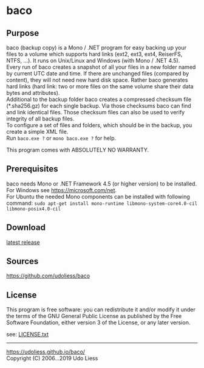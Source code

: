 baco
====

Purpose
-------

baco (backup copy) is a Mono / .NET program for easy backing up your files to a
volume which supports hard links (ext2, ext3, ext4, ReiserFS, NTFS, ...).
It runs on Unix/Linux and Windows (with Mono / .NET 4.5).  
Every run of baco creates a snapshot of all your files in a new folder named by
current UTC date and time. If there are unchanged files (compared by content),
they will not need new hard disk space. Rather baco generates hard links
(hard link: two or more files on the same volume share their data bytes and
attributes).  
Additional to the backup folder baco creates a compressed checksum file
(*.sha256.gz) for each single backup. Via those checksums baco can find and
link identical files. Those checksum files can also be used to verify integrity
of all backup files.  
To configure a set of files and folders, which should be in the backup, you
create a simple XML file.  
Run `baco.exe ?` or `mono baco.exe ?` for help.

This program comes with ABSOLUTELY NO WARRANTY.

Prerequisites
-------------

baco needs Mono or .NET Framework 4.5 (or higher version) to be installed.  
For Windows see <https://microsoft.com/net>.  
For Ubuntu the needed Mono components can be installed with following command:
`sudo apt-get install mono-runtime libmono-system-core4.0-cil libmono-posix4.0-cil`

Download
--------

[latest release](https://github.com/udoliess/baco/releases/latest)

Sources
-------

<https://github.com/udoliess/baco>

License
-------

This program is free software: you can redistribute it and/or modify it under
the terms of the GNU General Public License as published by the Free Software
Foundation, either version 3 of the License, or any later version.

see: [LICENSE.txt](https://udoliess.github.io/baco/LICENSE.txt)

---
<https://udoliess.github.io/baco/>  
Copyright (C) 2006...2019 Udo Liess
